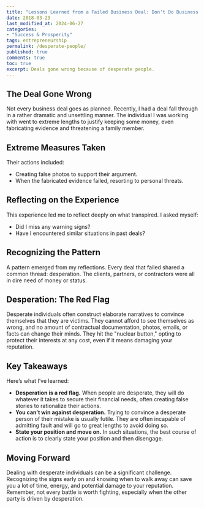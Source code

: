 ```yaml
---
title: "Lessons Learned from a Failed Business Deal: Don't Do Business With Desperate People"
date: 2018-03-29
last_modified_at: 2024-06-27
categories:
- "Success & Prosperity"
tags: entrepreneurship
permalink: /desperate-people/
published: true
comments: true
toc: true
excerpt: Deals gone wrong because of desperate people.
---
```

## The Deal Gone Wrong
Not every business deal goes as planned. Recently, I had a deal fall through in a rather dramatic and unsettling manner. The individual I was working with went to extreme lengths to justify keeping some money, even fabricating evidence and threatening a family member.
<!--more--> 
## Extreme Measures Taken
Their actions included:
- Creating false photos to support their argument.
- When the fabricated evidence failed, resorting to personal threats.

## Reflecting on the Experience
This experience led me to reflect deeply on what transpired. I asked myself:
- Did I miss any warning signs?
- Have I encountered similar situations in past deals?

## Recognizing the Pattern
A pattern emerged from my reflections. Every deal that failed shared a common thread: desperation. The clients, partners, or contractors were all in dire need of money or status.

## Desperation: The Red Flag
Desperate individuals often construct elaborate narratives to convince themselves that they are victims. They cannot afford to see themselves as wrong, and no amount of contractual documentation, photos, emails, or facts can change their minds. They hit the "nuclear button," opting to protect their interests at any cost, even if it means damaging your reputation.

## Key Takeaways
Here’s what I’ve learned:
- **Desperation is a red flag.** When people are desperate, they will do whatever it takes to secure their financial needs, often creating false stories to rationalize their actions.
- **You can’t win against desperation.** Trying to convince a desperate person of their mistake is usually futile. They are often incapable of admitting fault and will go to great lengths to avoid doing so.
- **State your position and move on.** In such situations, the best course of action is to clearly state your position and then disengage.

## Moving Forward
Dealing with desperate individuals can be a significant challenge. Recognizing the signs early on and knowing when to walk away can save you a lot of time, energy, and potential damage to your reputation. Remember, not every battle is worth fighting, especially when the other party is driven by desperation.